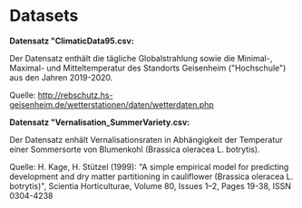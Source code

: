 # Datasets

<b> Datensatz "ClimaticData95.csv: </b>

Der Datensatz enthält die tägliche Globalstrahlung sowie die Minimal-, Maximal- und Mitteltemperatur des Standorts Geisenheim ("Hochschule") aus den Jahren 2019-2020.

Quelle: 
http://rebschutz.hs-geisenheim.de/wetterstationen/daten/wetterdaten.php

<b> Datensatz "Vernalisation_SummerVariety.csv: </b>

Der Datensatz enhält Vernalisationsraten in Abhängigkeit der Temperatur einer Sommersorte von Blumenkohl (Brassica oleracea L. botrytis). 

Quelle:
H. Kage, H. Stützel (1999): "A simple empirical model for predicting development and dry matter partitioning in cauliflower (Brassica oleracea L. botrytis)", 
Scientia Horticulturae, Volume 80, Issues 1–2, Pages 19-38, ISSN 0304-4238
